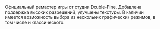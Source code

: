 Официальный ремастер игры от студии Double-Fine. Добавлена поддержка высоких разрешений, улучшены текстуры. В наличии имеется возможность выбора из нескольких графических режимов, в том числе и классического.
